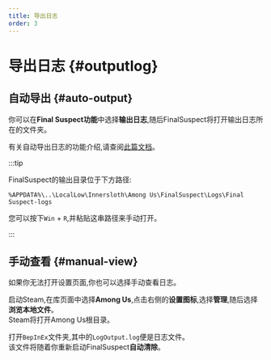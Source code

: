 ```yaml
---
title: 导出日志
order: 3
---
```

# 导出日志 {#outputlog}

## 自动导出 {#auto-output}

你可以在**Final Suspect功能**中选择**输出日志**,随后FinalSuspect将打开输出日志所在的文件夹。

有关自动导出日志的功能介绍,请查阅[此篇文档](../Features/DumpLog)。

:::tip

FinalSuspect的输出目录位于下方路径:

``` [文件资源管理器]
%APPDATA%\..\LocalLow\Innersloth\Among Us\FinalSuspect\Logs\Final Suspect-logs
```
您可以按下`Win` + `R`,并粘贴这串路径来手动打开。

:::

## 手动查看 {#manual-view}

如果你无法打开设置页面,你也可以选择手动查看日志。

启动Steam,在库页面中选择**Among Us**,点击右侧的**设置图标**,选择**管理**,随后选择**浏览本地文件**。\
Steam将打开Among Us根目录。

打开`BepInEx`文件夹,其中的`LogOutput.log`便是日志文件。\
该文件将随着你重新启动FinalSuspect**自动清除**。